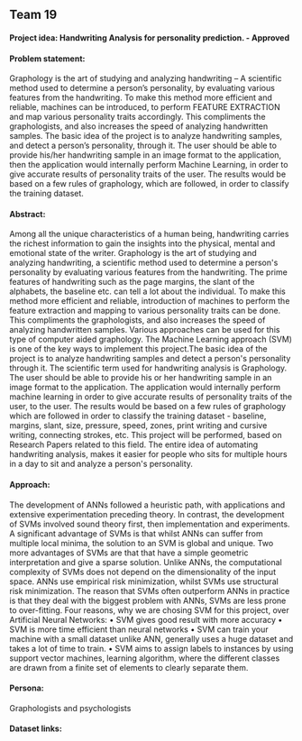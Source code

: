 ## Team 19 

#### Project idea: Handwriting Analysis for personality prediction. - Approved

#### Problem statement:
Graphology is the art of studying and analyzing handwriting – A scientific method used to determine a person’s personality, by evaluating various features from the handwriting. To make this method more efficient and reliable, machines can be introduced, to perform FEATURE EXTRACTION and map various personality traits accordingly. This compliments the graphologists, and also increases the speed of analyzing handwritten samples. The basic idea of the project is to analyze handwriting samples, and detect a person’s personality, through it. The user should be able to provide his/her handwriting sample in an image format to the application, then the application would internally perform Machine Learning, in order to give accurate results of personality traits of the user. The results would be based on a few rules of graphology, which are followed, in order to classify the training dataset.

#### Abstract:
Among all the unique characteristics of a human being, handwriting carries the richest information to gain the insights into the physical, mental and emotional state of the writer. Graphology is the art of studying and analyzing handwriting, a scientific method used to determine a person's personality by evaluating various features from the handwriting. The prime features of handwriting such as the page margins, the slant of the alphabets, the baseline etc. can tell a lot about the individual. To make this method more efficient and reliable, introduction of machines to perform the feature extraction and mapping to various personality traits can be done. This compliments the graphologists, and also increases the speed of analyzing handwritten samples. Various approaches can be used for this type of computer aided graphology. The Machine Learning approach (SVM) is one of the key ways to implement this project.The basic idea of the project is to analyze handwriting samples and detect a person's personality through it. The scientific term used for handwriting analysis is Graphology. The user should be able to provide his or her handwriting sample in an image format to the application. The application would internally perform machine learning in order to give accurate results of personality traits of the user, to the user. The results would be based on a few rules of graphology which are followed in order to classify the training dataset - baseline, margins, slant, size, pressure, speed, zones, print writing and cursive writing, connecting strokes, etc. This project will be performed, based on Research Papers related to this field. The entire idea of automating handwriting analysis, makes it easier for people who sits for multiple hours in a day to sit and analyze a person's personality.

#### Approach: 
The development of ANNs followed a heuristic path, with applications and extensive experimentation preceding theory. In contrast, the development of SVMs involved sound theory first, then implementation and experiments. A significant advantage of SVMs is that whilst ANNs can suffer from multiple local minima, the solution to an SVM is global and unique. Two more advantages of SVMs are that that have a simple geometric interpretation and give a sparse solution. Unlike ANNs, the computational complexity of SVMs does not depend on the dimensionality of the input space. ANNs use empirical risk minimization, whilst SVMs use structural risk minimization. The reason that SVMs often outperform ANNs in practice is that they deal with the biggest problem with ANNs, SVMs are less prone to over-fitting.
Four reasons, why we are chosing SVM for this project, over Artificial Neural Networks:
•	SVM gives good result with more accuracy
•	SVM is more time efficient than neural networks
•	SVM can train your machine with a small dataset unlike ANN, generally uses a huge dataset and takes a lot of time to train.
•	SVM aims to assign labels to instances by using support vector machines, learning algorithm, where the different classes are drawn from a finite set of elements to clearly separate them.

#### Persona:
Graphologists and psychologists

#### Dataset links:

 
